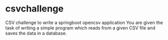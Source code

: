 # csvchallenge
CSV challenge to write a springboot opencsv application You are given the task of writing a simple program which reads from a given CSV file and saves the data in  a database.
